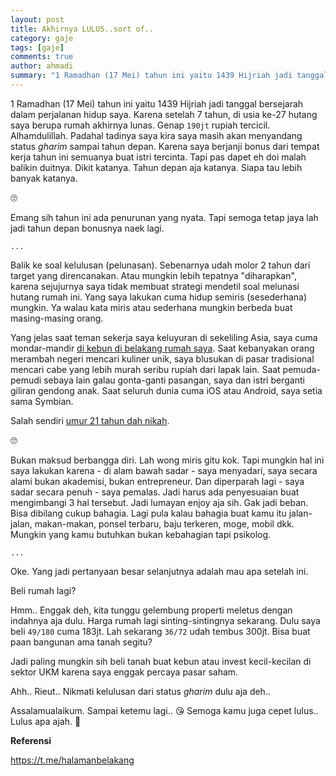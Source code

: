 ```yaml
---
layout: post
title: Akhirnya LULUS..sort of.. 
category: gaje
tags: [gaje]
comments: true
author: ahmadi
summary: "1 Ramadhan (17 Mei) tahun ini yaitu 1439 Hijriah jadi tanggal bersejarah dalam perjalanan hidup saya. Karena setelah 7 tahun..."
--- 
```


1 Ramadhan (17 Mei) tahun ini yaitu 1439 Hijriah jadi tanggal bersejarah dalam perjalanan hidup saya. Karena setelah 7 tahun, di usia ke-27 hutang saya berupa rumah akhirnya lunas. Genap `190jt` rupiah tercicil. Alhamdulillah. Padahal tadinya saya kira saya masih akan menyandang status *gharim* sampai tahun depan. Karena saya berjanji bonus dari tempat kerja tahun ini semuanya buat istri tercinta. Tapi pas dapet eh doi malah balikin duitnya. Dikit katanya. Tahun depan aja katanya. Siapa tau lebih banyak katanya.

🙄

Emang sih tahun ini ada penurunan yang nyata. Tapi semoga tetap jaya lah jadi tahun depan bonusnya naek lagi. 


`...`

Balik ke soal kelulusan (pelunasan). Sebenarnya udah molor 2 tahun dari target yang direncanakan. Atau mungkin lebih tepatnya "diharapkan", karena sejujurnya saya tidak membuat strategi mendetil soal melunasi hutang rumah ini. Yang saya lakukan cuma hidup semiris (sesederhana) mungkin. Ya walau kata miris atau sederhana mungkin berbeda buat masing-masing orang.

Yang jelas saat teman sekerja saya keluyuran di sekeliling Asia, saya cuma mondar-mandir [di kebun di belakang rumah saya](https://t.me/halamanbelakang).
Saat kebanyakan orang merambah negeri mencari kuliner unik, saya blusukan di pasar tradisional mencari cabe yang lebih murah seribu rupiah dari lapak lain. 
Saat pemuda-pemudi sebaya lain galau gonta-ganti pasangan, saya dan istri berganti giliran gendong anak. 
Saat seluruh dunia cuma iOS atau Android, saya setia sama Symbian.

Salah sendiri [umur 21 tahun dah nikah](https://ahmadihamid.com/gaje/Nikah-Pas/).

🙄

Bukan maksud berbangga diri. Lah wong miris gitu kok. Tapi mungkin hal ini saya lakukan karena - di alam bawah sadar - saya menyadari, saya secara alami bukan akademisi, bukan entrepreneur. Dan diperparah lagi - saya sadar secara penuh - saya pemalas. Jadi harus ada penyesuaian buat mengimbangi 3 hal tersebut. Jadi lumayan enjoy aja sih. Gak jadi beban. Bisa dibilang cukup bahagia. Lagi pula kalau bahagia buat kamu itu jalan-jalan, makan-makan, ponsel terbaru, baju terkeren, moge, mobil dkk. Mungkin yang kamu butuhkan bukan kebahagian tapi psikolog.

`...`

Oke. Yang jadi pertanyaan besar selanjutnya adalah mau apa setelah ini.

Beli rumah lagi? 

Hmm.. Enggak deh, kita tunggu gelembung properti meletus dengan indahnya aja dulu. Harga rumah lagi sinting-sintingnya sekarang. Dulu saya beli `49/180` cuma 183jt. Lah sekarang `36/72` udah tembus 300jt. 
Bisa buat paan bangunan ama tanah segitu? 

Jadi paling mungkin sih beli tanah buat kebun atau invest kecil-kecilan di sektor UKM karena saya enggak percaya pasar saham.

Ahh.. Rieut.. Nikmati kelulusan dari status *gharim* dulu aja deh..

Assalamualaikum. Sampai ketemu lagi..
😘
Semoga kamu juga cepet lulus.. Lulus apa ajah. 
👊
  

**Referensi**


<https://t.me/halamanbelakang>
